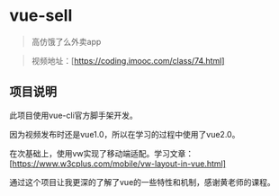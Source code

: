 # vue-sell

> 高仿饿了么外卖app  

> 视频地址：[https://coding.imooc.com/class/74.html]  

## 项目说明
此项目使用vue-cli官方脚手架开发。  

因为视频发布时还是vue1.0，所以在学习的过程中使用了vue2.0。  

在次基础上，使用vw实现了移动端适配。学习文章：[https://www.w3cplus.com/mobile/vw-layout-in-vue.html]  

通过这个项目让我更深的了解了vue的一些特性和机制，感谢黄老师的课程。